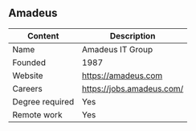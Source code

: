 ## Amadeus

| Content         | Description                      |
| --------------- | ---------------------------------|
| Name            | Amadeus IT Group                 |
| Founded         | 1987                             |
| Website         | https://amadeus.com              |
| Careers         | https://jobs.amadeus.com/        |
| Degree required | Yes                              |
| Remote work     | Yes                              |